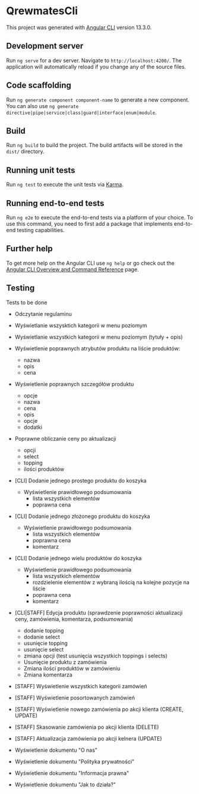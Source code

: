 # QrewmatesCli

This project was generated with [Angular CLI](https://github.com/angular/angular-cli) version 13.3.0.

## Development server

Run `ng serve` for a dev server. Navigate to `http://localhost:4200/`. The application will automatically reload if you change any of the source files.

## Code scaffolding

Run `ng generate component component-name` to generate a new component. You can also use `ng generate directive|pipe|service|class|guard|interface|enum|module`.

## Build

Run `ng build` to build the project. The build artifacts will be stored in the `dist/` directory.

## Running unit tests

Run `ng test` to execute the unit tests via [Karma](https://karma-runner.github.io).

## Running end-to-end tests

Run `ng e2e` to execute the end-to-end tests via a platform of your choice. To use this command, you need to first add a package that implements end-to-end testing capabilities.

## Further help

To get more help on the Angular CLI use `ng help` or go check out the [Angular CLI Overview and Command Reference](https://angular.io/cli) page.

## Testing
Tests to be done

- Odczytanie regulaminu
- Wyświetlanie wszysktich kategorii w menu poziomym
- Wyświetlanie wszystkich kategorii w menu poziomym (tytuły + opis)
- Wyświetlenie poprawnych atrybutów produktu na liście produktów:
    - nazwa
    - opis
    - cena

- Wyświetlenie poprawnych szczegółów produktu
    - opcje
    - nazwa
    - cena
    - opis
    - opcje
    - dodatki

- Poprawne obliczanie ceny po aktualizacji
    - opcji
    - select
    - topping
    - ilości produktów

- [CLI] Dodanie jednego prostego produktu do koszyka
    - Wyświetlenie prawidłowego podsumowania
        - lista wszystkich elementów
        - poprawna cena

- [CLI] Dodanie jednego złożonego produktu do koszyka
    - Wyświetlenie prawidłowego podsumowania
        - lista wszystkich elementów
        - poprawna cena
        - komentarz

- [CLI] Dodanie jednego wielu produktów do koszyka
    - Wyświetlenie prawidłowego podsumowania
        - lista wszystkich elementów
        - rozdzielenie elementów z wybraną ilością na kolejne pozycje na liście
        - poprawna cena
        - komentarz

- [CLI|STAFF] Edycja produktu (sprawdzenie poprawności aktualizacji ceny, zamówienia, komentarza, podsumowania)
    - dodanie topping
    - dodanie select
    - usunięcie topping
    - usunięcie select
    - zmiana opcji (test usunięcia wszystkich toppings i selects)
    - Usunięcie produktu z zamówienia
    - Zmiana ilości produktów w zamówieniu
    - Zmiana komentarza

- [STAFF] Wyświetlenie wszystkich kategorii zamówień
- [STAFF] Wyświetlenie posortowanych zamówień 
- [STAFF] Wyświetlenie nowego zamówienia po akcji klienta (CREATE, UPDATE)
- [STAFF] Skasowanie zamówienia po akcji klienta (DELETE)
- [STAFF] Aktualizacja zamówienia po akcji kelnera (UPDATE)

- Wyświetlenie dokumentu "O nas"
- Wyświetlenie dokumentu "Polityka prywatności"
- Wyświetlenie dokumentu "Informacja prawna"
- Wyświetlenie dokumentu "Jak to działa?"
